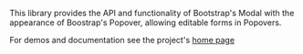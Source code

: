 This library provides the API and functionality of Bootstrap's Modal with the appearance of Boostrap's Popover, allowing editable forms in Popovers.

For demos and documentation see the project's [home page](http://scruffles.github.com/BootstrapModalPopover/)
